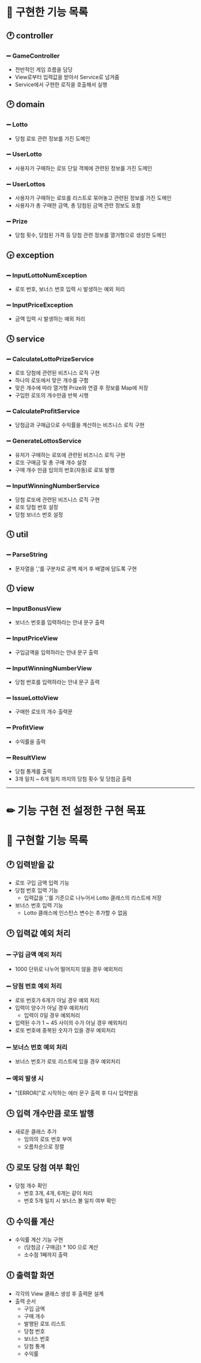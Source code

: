 # 📖 구현한 기능 목록

## 🕐 controller

### ➖ GameController

* 전반적인 게임 흐름을 담당
* View로부터 입력값을 받아서 Service로 넘겨줌
* Service에서 구현한 로직을 호출해서 실행

## 🕑 domain

### ➖ Lotto

* 당첨 로또 관련 정보를 가진 도메인

### ➖ UserLotto

* 사용자가 구매하는 로또 단일 객체에 관련된 정보를 가진 도메인

### ➖ UserLottos

* 사용자가 구매하는 로또를 리스트로 묶어놓고 관련된 정보를 가진 도메인
* 사용자가 총 구매한 금액, 총 당첨된 금액 관련 정보도 포함

### ➖ Prize

* 당첨 횟수, 당첨된 가격 등 당첨 관련 정보를 열거형으로 생성한 도메인

## 🕞 exception

### ➖ InputLottoNumException

* 로또 번호, 보너스 번호 입력 시 발생하는 예외 처리

### ➖ InputPriceException

* 금액 입력 시 발생하는 예외 처리

## 🕓 service

### ➖ CalculateLottoPrizeService

* 로또 당첨에 관련된 비즈니스 로직 구현
* 하나의 로또에서 맞은 개수를 구함
* 맞은 개수에 따라 열거형 Prize와 연결 후 정보를 Map에 저장
* 구입한 로또의 개수만큼 반복 시행

### ➖ CalculateProfitService

* 당첨금과 구매급으로 수익률을 계산하는 비즈니스 로직 구현

### ➖ GenerateLottosService

* 유저가 구매하는 로또에 관련된 비즈니스 로직 구현
* 로또 구매금 및 총 구매 개수 설정
* 구매 개수 만큼 임의의 번호(자동)로 로또 발행

### ➖ InputWinningNumberService

* 당첨 로또에 관련된 비즈니스 로직 구현
* 로또 당첨 번호 설정
* 당첨 보너스 번호 설정

## 🕔 util

### ➖ ParseString

* 문자열을 ','를 구분자로 공백 제거 후 배열에 담도록 구현

## 🕕 view

### ➖ InputBonusView

* 보너스 번호를 입력하라는 안내 문구 출력

### ➖ InputPriceView

* 구입금액을 입력하라는 안내 문구 출력

### ➖ InputWinningNumberView

* 당첨 번호를 입력하라는 안내 문구 출력

### ➖ IssueLottoView

* 구매한 로또의 개수 출력문

### ➖ ProfitView

* 수익률을 출력

### ➖ ResultView

* 당첨 통계를 출력
* 3개 일치 ~ 6개 일치 까지의 당첨 횟수 및 당첨금 출력

----------------------

# ✏ 기능 구현 전 설정한 구현 목표

# 📒 구현할 기능 목록

## 🕐 입력받을 값

* 로또 구입 금액 입력 기능
* 당첨 번호 입력 기능
    * 입력값을 ','를 기준으로 나누어서 Lotto 클래스의 리스트에 저장
* 보너스 번호 입력 기능
    * Lotto 클래스에 인스턴스 변수는 추가할 수 없음

## 🕑 입력값 예외 처리

### ➖ 구입 금액 예외 처리

* 1000 단위로 나누어 떨어지지 않을 경우 예외처리

### ➖ 당첨 번호 예외 처리

* 로또 번호가 6개가 아닐 경우 예외 처리
* 입력이 양수가 아닐 경우 예외처리
    * 입력이 0일 경우 예외처리
* 입력된 수가 1 ~ 45 사이의 수가 아닐 경우 예외처리
* 로또 번호에 중복된 숫자가 있을 경우 예외처리

### ➖ 보너스 번호 예외 처리

* 보너스 번호가 로또 리스트에 있을 경우 예외처리

### ➖ 예외 발생 시

* "[ERROR]"로 시작하는 에러 문구 출력 후 다시 입력받음

## 🕒 입력 개수만큼 로또 발행

* 새로운 클래스 추가
    * 임의의 로또 번호 부여
    * 오름차순으로 정렬

## 🕓 로또 당첨 여부 확인

* 당첨 개수 확인
    * 번호 3개, 4개, 6개는 같이 처리
    * 번호 5개 일치 시 보너스 볼 일치 여부 확인

## 🕔 수익률 계산

* 수익률 계산 기능 구현
    * (당첨금 / 구매금) * 100 으로 계산
    * 소수점 1째까지 출력

## 🕕 출력할 화면

* 각각의 View 클래스 생성 후 출력문 설계
* 출력 순서
    * 구입 금액
    * 구매 개수
    * 발행된 로또 리스트
    * 당첨 번호
    * 보너스 번호
    * 당첨 통계
    * 수익률
